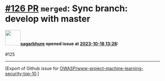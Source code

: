 # [\#126 PR](https://github.com/OWASP/www-project-machine-learning-security-top-10/pull/126) `merged`: Sync branch: develop with master

#### <img src="https://avatars.githubusercontent.com/u/25385987?u=7cdade85961090394618858dfe721238d54373cd&v=4" width="50">[sagarbhure](https://github.com/sagarbhure) opened issue at [2023-10-18 13:28](https://github.com/OWASP/www-project-machine-learning-security-top-10/pull/126):

#125 




-------------------------------------------------------------------------------



[Export of Github issue for [OWASP/www-project-machine-learning-security-top-10](https://github.com/OWASP/www-project-machine-learning-security-top-10).]
